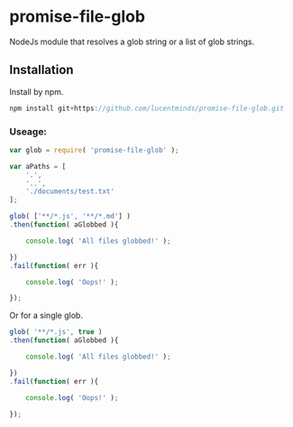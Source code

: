# promise-file-glob
NodeJs module that resolves a glob string or a list of glob strings.

## Installation

Install by npm.

```js
npm install git+https://github.com/lucentminds/promise-file-glob.git
```

### Useage:

```js
var glob = require( 'promise-file-glob' );

var aPaths = [
    '.',
    '..',
    './documents/test.txt'
];

glob( ['**/*.js', '**/*.md'] )
.then(function( aGlobbed ){

    console.log( 'All files globbed!' );

})
.fail(function( err ){

    console.log( 'Oops!' );

});
```

Or for a single glob.

```js
glob( '**/*.js', true )
.then(function( aGlobbed ){

    console.log( 'All files globbed!' );

})
.fail(function( err ){

    console.log( 'Oops!' );

});
```
